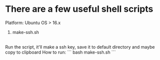 # There are a few useful shell scripts

Platform: Ubuntu OS > 16.x

1. make-ssh.sh
<br />
Run the script, it'll make a ssh key, save it to default directory and maybe copy to clipboard
How to run:
```
bash make-ssh.sh
```
